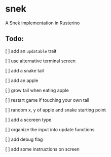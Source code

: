 # snek
A Snek implementation in Rusterino

## Todo:
[ ] add an `updatable` trait

[ ] use alternative terminal screen

[ ] add a snake tail

[ ] add an apple

[ ] grow tail when eating apple

[ ] restart game if touching your own tail

[ ] random x, y of apple and snake starting point

[ ] add a sccreen type

[ ] organize the input into update functions

[ ] add debug flag

[ ] add some instructions on screen
